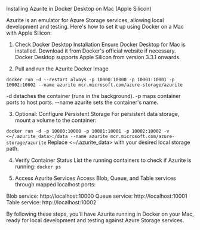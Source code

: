 Installing Azurite in Docker Desktop on Mac (Apple Silicon)

Azurite is an emulator for Azure Storage services, allowing local development and testing. Here's how to set it up using Docker on a Mac with Apple Silicon:

1. Check Docker Desktop Installation
Ensure Docker Desktop for Mac is installed. Download it from Docker's official website if necessary. Docker Desktop supports Apple Silicon from version 3.3.1 onwards.

2. Pull and run the Azurite Docker Image

`docker run -d --restart always -p 10000:10000 -p 10001:10001 -p 10002:10002 --name azurite mcr.microsoft.com/azure-storage/azurite`

-d detaches the container (runs in the background).
-p maps container ports to host ports.
--name azurite sets the container's name.

3. Optional: Configure Persistent Storage
For persistent data storage, mount a volume to the container:

`docker run -d -p 10000:10000 -p 10001:10001 -p 10002:10002 -v <~/.azurite_data>:/data --name azurite mcr.microsoft.com/azure-storage/azurite`
Replace <~/.azurite_data> with your desired local storage path.

4. Verify Container Status
List the running containers to check if Azurite is running:
`docker ps`

5. Access Azurite Services
Access Blob, Queue, and Table services through mapped localhost ports:

Blob service: http://localhost:10000
Queue service: http://localhost:10001
Table service: http://localhost:10002

By following these steps, you'll have Azurite running in Docker on your Mac, ready for local development and testing against Azure Storage services.